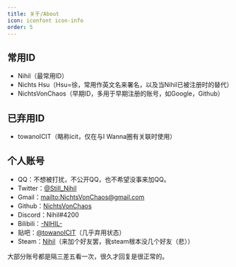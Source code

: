 ```yaml
---
title: 关于/About
icon: iconfont icon-info
order: 5
---
```


## 常用ID

* Nihil（最常用ID）
* Nichts Hsu（Hsu=徐，常用作英文名来署名，以及当Nihil已被注册时的替代）
* NichtsVonChaos（早期ID，多用于早期注册的账号，如Google，Github）

## 已弃用ID

* towanoICIT（略称icit，仅在与I Wanna圈有关联时使用）

## 个人账号

* QQ：不想被打扰，不公开QQ，也不希望没事来加QQ。
* Twitter：[@Still_Nihil](https://twitter.com/Still_Nihil)
* Gmail：<mailto:NichtsVonChaos@gmail.com>
* Github：[NichtsVonChaos](https://github.com/NichtsVonChaos)
* Discord：Nihil#4200
* Bilibili：[-NIHIL-](https://space.bilibili.com/6631803)
* 贴吧：[@towanoICIT](https://tieba.baidu.com/home/main?un=towanoICIT)（几乎弃用状态）
* Steam：[Nihil](https://steamcommunity.com/id/NichtsHsu/)（来加个好友罢，我steam根本没几个好友（悲））

大部分账号都是隔三差五看一次，很久才回复是很正常的。
